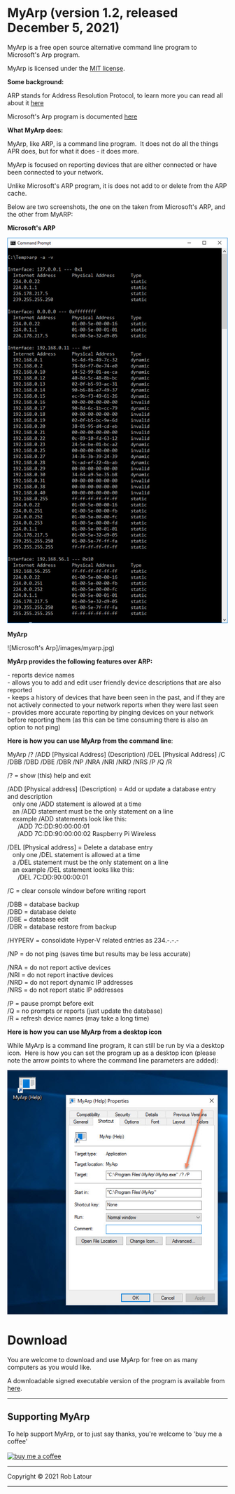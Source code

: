 # MyArp (version 1.2, released December 5, 2021)

MyArp is a free open source alternative command line program to Microsoft's Arp program. 

MyArp is licensed under the [MIT license](https://rlatour.com/myarp/license.txt).

**Some background:**

ARP stands for Address Resolution Protocol, to learn more you can read all about it [here](https://en.wikipedia.org/wiki/Address_Resolution_Protocol)

Microsoft's Arp program is documented [here](https://technet.microsoft.com/en-us/library/cc754761(v=ws.11).aspx)

**What MyArp does:**

MyArp, like ARP, is a command line program.  It does not do all the things APR does, but for what it does - it does more.

MyArp is focused on reporting devices that are either connected or have been connected to your network.  

Unlike Microsoft's ARP program, it is does not add to or delete from the ARP cache.

Below are two screenshots, the one on the taken from Microsoft's ARP, and the other from MyARP:

**Microsoft's ARP**

![Microsoft's Arp](/images/arp.jpg)

**MyArp**

![Microsoft's Arp]/images/myarp.jpg)

**MyArp provides the following features over ARP:**

\- reports device names  
\- allows you to add and edit user friendly device descriptions that are also reported  
\- keeps a history of devices that have been seen in the past, and if they are not actively connected to your network reports when they were last seen  
\- provides more accurate reporting by pinging devices on your network before reporting them (as this can be time consuming there is also an option to not ping)

**Here is how you can use MyArp from the command line**:
  
MyArp /? /ADD \[Physical Address\] (Description) /DEL \[Physical Address\] /C /DBB /DBD /DBE /DBR /NP /NRA /NRI /NRD /NRS /P /Q /R

/? = show (this) help and exit  
  
/ADD \[Physical address\] (Description) = Add or update a database entry and description  
   only one /ADD statement is allowed at a time  
   an /ADD statement must be the only statement on a line  
   example /ADD statements look like this:  
      /ADD 7C:DD:90:00:00:01  
      /ADD 7C:DD:90:00:00:02 Raspberry Pi Wireless  
  
/DEL \[Physical address\] = Delete a database entry  
   only one /DEL statement is allowed at a time  
   a /DEL statement must be the only statement on a line  
   an example /DEL statement looks like this:  
      /DEL 7C:DD:90:00:00:01  
  
/C = clear console window before writing report  
  
/DBB = database backup  
/DBD = database delete  
/DBE = database edit  
/DBR = database restore from backup  
  
/HYPERV = consolidate Hyper-V related entries as 234.-.-.-  
  
/NP = do not ping (saves time but results may be less accurate)  
  
/NRA = do not report active devices  
/NRI = do not report inactive devices  
/NRD = do not report dynamic IP addresses  
/NRS = do not report static IP addresses  
  
/P = pause prompt before exit  
/Q = no prompts or reports (just update the database)  
/R = refresh device names (may take a long time)

**Here is how you can use MyArp from a desktop icon**

While MyArp is a command line program, it can still be run by via a desktop icon.  Here is how you can set the program up as a desktop icon (please note the arrow points to where the command line parameters are added):

![MyArp desktop icon](/images/desktopicon.jpg)

# Download

You are welcome to download and use MyArp for free on as many computers as you would like.

A downloadable signed executable version of the program is available from [here](https://github.com/roblatour/myarp/releases/download/v1.2.0.0/myarpsetup.exe).

* * *
 ## Supporting MyArp

To help support MyArp, or to just say thanks, you're welcome to 'buy me a coffee'<br><br>
[<img alt="buy me  a coffee" width="200px" src="https://cdn.buymeacoffee.com/buttons/v2/default-blue.png" />](https://www.buymeacoffee.com/roblatour)
* * *
Copyright © 2021 Rob Latour
* * *   
